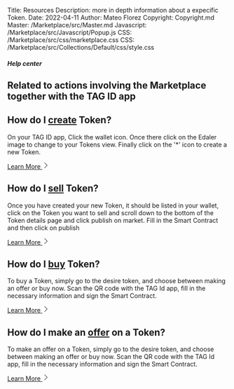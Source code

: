 Title: Resources
Description: more in depth information about a expecific Token.
Date: 2022-04-11
Author: Mateo Florez
Copyright: Copyright.md
Master: /Marketplace/src/Master.md
Javascript: /Marketplace/src/Javascript/Popup.js
CSS: /Marketplace/src/css/marketplace.css
CSS: /Marketplace/src/Collections/Default/css/style.css


<div class="container info zone ">
	<h5 class=" display-6 border-bottom text-center mb-5"> Help center</h5>
	<div class="token-basic-info token-description-container bg-secondary bg-opacity-10">
		<h2 class="pb-2 border-bottom">Related to actions involving the <strong>Marketplace</strong> together with the <strong>TAG ID app</strong></h5>
		<div class="container px-4 py-5" id="hanging-icons">
			<div class="row g-4 py-5 row-cols-1 row-cols-lg-3">
			  <div class="col d-flex align-items-start">
				<div class="text-start">
					<h2 class="text-start">How do I <u>create</u> Token?</h2>
					<p class="text-start">On your TAG ID app, Click the wallet icon. Once there click on the Edaler image to change to your Tokens view. Finally click on the '*' icon to create a new Token.</p>
					<a href="Tutorials/CreateTokens.md" class="icon-link d-inline-flex align-items-center">
						Learn More
						<svg xmlns="http://www.w3.org/2000/svg" width="16" height="16" fill="currentColor" class="bi bi-chevron-right" viewBox="0 0 16 16">
							<path fill-rule="evenodd" d="M4.646 1.646a.5.5 0 0 1 .708 0l6 6a.5.5 0 0 1 0 .708l-6 6a.5.5 0 0 1-.708-.708L10.293 8 4.646 2.354a.5.5 0 0 1 0-.708z"/>
						</svg>
					</a>
				</div>
			  </div>
			  <div class="col d-flex align-items-start">	
				<div class="text-start">
					<h2 class="text-start">How do I <u>sell</u> Token?</h2>
					<p class="text-start">Once you have created your new Token, it should be listed in your wallet, click on the Token you want to sell and scroll down to the bottom of the Token details page and click publish on market. Fill in the Smart Contract and then click on publish</p>
					<a href="Tutorials/SellTokens.md" class="icon-link d-inline-flex align-items-center">
						Learn More
						<svg xmlns="http://www.w3.org/2000/svg" width="16" height="16" fill="currentColor" class="bi bi-chevron-right" viewBox="0 0 16 16">
							<path fill-rule="evenodd" d="M4.646 1.646a.5.5 0 0 1 .708 0l6 6a.5.5 0 0 1 0 .708l-6 6a.5.5 0 0 1-.708-.708L10.293 8 4.646 2.354a.5.5 0 0 1 0-.708z"/>
						</svg>
					</a>
				</div>
			  </div>
			  <div class="col d-flex align-items-start">
				<div class="text-start" >
					<h2 class="text-start">How do I <u>buy</u> Token?</h2>
					<p class="text-start">To buy a Token, simply go to the desire token, and choose between making an offer or buy now. Scan the QR code with the TAG Id app, fill in the necessary information and sign the Smart Contract. </p>
					<a href="Tutorials/BuyTokens.md" class="icon-link d-inline-flex align-items-center">
						Learn More
						<svg xmlns="http://www.w3.org/2000/svg" width="16" height="16" fill="currentColor" class="bi bi-chevron-right" viewBox="0 0 16 16">
							<path fill-rule="evenodd" d="M4.646 1.646a.5.5 0 0 1 .708 0l6 6a.5.5 0 0 1 0 .708l-6 6a.5.5 0 0 1-.708-.708L10.293 8 4.646 2.354a.5.5 0 0 1 0-.708z"/>
						</svg>
					</a>
				</div>
			  </div>  
			</div>
			<div class="row g-4 py-5 row-cols-1 row-cols-lg-3">
				<div class="col d-flex align-items-start">
					<div class="text-start" >
						<h2 class="text-start">How do I make an <u>offer</u> on a Token?</h2>
						<p class="text-start">To make an offer on a Token, simply go to the desire token, and choose between making an offer or buy now. Scan the QR code with the TAG Id app, fill in the necessary information and sign the Smart Contract. </p>
						<a href="Tutorials/MakeOffer.md" class="icon-link d-inline-flex align-items-center">
							Learn More
							<svg xmlns="http://www.w3.org/2000/svg" width="16" height="16" fill="currentColor" class="bi bi-chevron-right" viewBox="0 0 16 16">
								<path fill-rule="evenodd" d="M4.646 1.646a.5.5 0 0 1 .708 0l6 6a.5.5 0 0 1 0 .708l-6 6a.5.5 0 0 1-.708-.708L10.293 8 4.646 2.354a.5.5 0 0 1 0-.708z"/>
							</svg>
						</a>
					</div>
				</div>
			</div>
		</div>
	</div>
</div>



